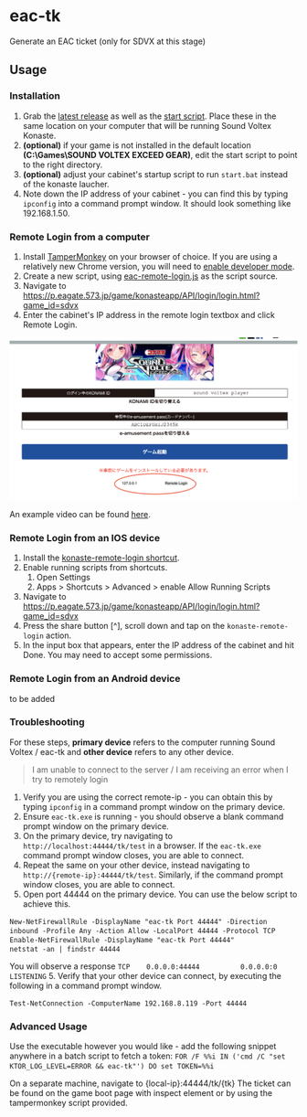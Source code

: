 # eac-tk

Generate an EAC ticket (only for SDVX at this stage)

## Usage

### Installation
1. Grab the [latest release](https://github.com/konaste-tools/eac-tk/releases) as well as the [start script](https://raw.githubusercontent.com/konaste-tools/eac-tk/refs/heads/main/bin/start.bat). Place these in the same location on your computer that will be running Sound Voltex Konaste.
2. **(optional)** if your game is not installed in the default location **(C:\Games\SOUND VOLTEX EXCEED GEAR\)**, edit the start script to point to the right directory.
3. **(optional)** adjust your cabinet's startup script to run `start.bat` instead of the konaste laucher.
4. Note down the IP address of your cabinet - you can find this by typing `ipconfig` into a command prompt window. It should look something like 192.168.1.50.

### Remote Login from a computer
1. Install [TamperMonkey](https://www.tampermonkey.net/) on your browser of choice. If you are using a relatively new Chrome version, you will need to [enable developer mode](https://www.tampermonkey.net/faq.php#Q209).
2. Create a new script, using [eac-remote-login.js](https://raw.githubusercontent.com/konaste-tools/eac-tk/refs/heads/main/bin/eac-remote-login.js) as the script source.
3. Navigate to https://p.eagate.573.jp/game/konasteapp/API/login/login.html?game_id=sdvx
4. Enter the cabinet's IP address in the remote login textbox and click Remote Login.

![Login Display](images/login.png)

An example video can be found [here](https://youtu.be/QgOEXaFhIgo).

### Remote Login from an IOS device
1. Install the [konaste-remote-login shortcut](https://github.com/konaste-tools/eac-tk/raw/refs/heads/main/bin/konaste-remote-login.shortcut).
2. Enable running scripts from shortcuts.
   1. Open Settings
   2. Apps > Shortcuts > Advanced > enable Allow Running Scripts
3. Navigate to https://p.eagate.573.jp/game/konasteapp/API/login/login.html?game_id=sdvx
4. Press the share button [^], scroll down and tap on the `konaste-remote-login` action.
5. In the input box that  appears, enter the IP address of the cabinet and hit Done. You may need to accept some permissions.

### Remote Login from an Android device
to be added

### Troubleshooting
For these steps, **primary device** refers to the computer running Sound Voltex / eac-tk and **other device** refers to any other device.

> I am unable to connect to the server / I am receiving an error when I try to remotely login
1. Verify you are using the correct remote-ip - you can obtain this by typing `ipconfig` in a command prompt window on the primary device.
2. Ensure `eac-tk.exe` is running - you should observe a blank command prompt window on the primary device.
2. On the primary device, try navigating to `http://localhost:44444/tk/test` in a browser. If the `eac-tk.exe` command prompt window closes, you are able to connect.
3. Repeat the same on your other device, instead navigating to `http://{remote-ip}:44444/tk/test`. Similarly, if the command prompt window closes, you are able to connect.
4. Open port 44444 on the primary device. You can use the below script to achieve this.
```
New-NetFirewallRule -DisplayName "eac-tk Port 44444" -Direction inbound -Profile Any -Action Allow -LocalPort 44444 -Protocol TCP
Enable-NetFirewallRule -DisplayName "eac-tk Port 44444"
netstat -an | findstr 44444
```
You will observe a response `TCP    0.0.0.0:44444          0.0.0.0:0              LISTENING`
5. Verify that your other device can connect, by executing the following in a command prompt window.
```
Test-NetConnection -ComputerName 192.168.8.119 -Port 44444
```

### Advanced Usage

Use the executable however you would like - add the following snippet anywhere in a batch script to fetch a token: 
`FOR /F %%i IN ('cmd /C "set KTOR_LOG_LEVEL=ERROR && eac-tk"') DO set TOKEN=%%i`

On a separate machine, navigate to {local-ip}:44444/tk/{tk}
The ticket can be found on the game boot page with inspect element or by using the tampermonkey script provided.
